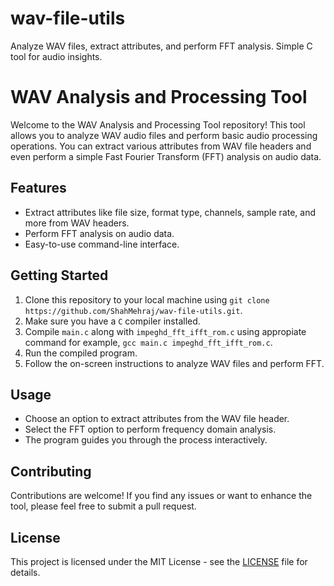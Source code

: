 # wav-file-utils
Analyze WAV files, extract attributes, and perform FFT analysis. Simple C tool for audio insights.

# WAV Analysis and Processing Tool

Welcome to the WAV Analysis and Processing Tool repository! This tool allows you to analyze WAV audio files and perform basic audio processing operations. You can extract various attributes from WAV file headers and even perform a simple Fast Fourier Transform (FFT) analysis on audio data.

## Features

- Extract attributes like file size, format type, channels, sample rate, and more from WAV headers.
- Perform FFT analysis on audio data.
- Easy-to-use command-line interface.

## Getting Started

1. Clone this repository to your local machine using `git clone https://github.com/ShahMehraj/wav-file-utils.git`.
2. Make sure you have a `C` compiler installed.
3. Compile `main.c` along with `impeghd_fft_ifft_rom.c` using appropiate command for example, `gcc main.c impeghd_fft_ifft_rom.c`.
4. Run the compiled program.
5. Follow the on-screen instructions to analyze WAV files and perform FFT.

## Usage

- Choose an option to extract attributes from the WAV file header.
- Select the FFT option to perform frequency domain analysis.
- The program guides you through the process interactively.

## Contributing

Contributions are welcome! If you find any issues or want to enhance the tool, please feel free to submit a pull request.

## License

This project is licensed under the MIT License - see the [LICENSE](LICENSE) file for details.



